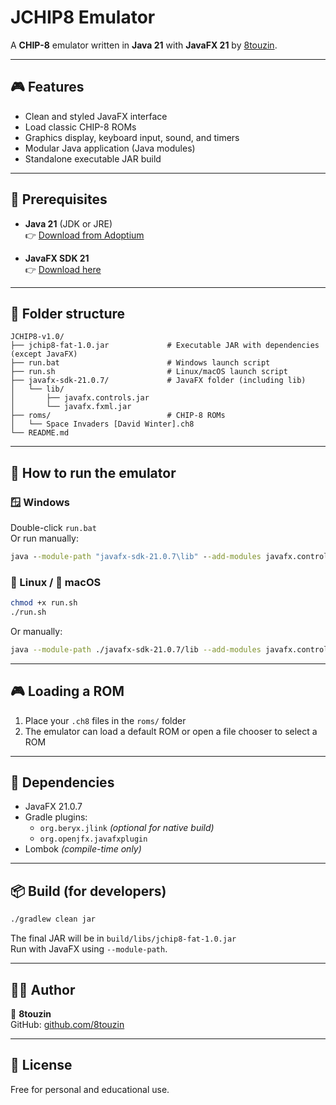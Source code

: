 
# JCHIP8 Emulator

A **CHIP-8** emulator written in **Java 21** with **JavaFX 21** by [8touzin](https://github.com/8touzin).

---

## 🎮 Features

- Clean and styled JavaFX interface
- Load classic CHIP-8 ROMs
- Graphics display, keyboard input, sound, and timers
- Modular Java application (Java modules)
- Standalone executable JAR build

---

## 🧩 Prerequisites

- **Java 21** (JDK or JRE)  
  👉 [Download from Adoptium](https://adoptium.net)

- **JavaFX SDK 21**  
  👉 [Download here](https://gluonhq.com/products/javafx/)

---

## 📁 Folder structure

```
JCHIP8-v1.0/
├── jchip8-fat-1.0.jar             # Executable JAR with dependencies (except JavaFX)
├── run.bat                        # Windows launch script
├── run.sh                         # Linux/macOS launch script
├── javafx-sdk-21.0.7/             # JavaFX folder (including lib)
│   └── lib/
│       ├── javafx.controls.jar
│       └── javafx.fxml.jar
├── roms/                          # CHIP-8 ROMs
│   └── Space Invaders [David Winter].ch8
└── README.md
```

---

## 🚀 How to run the emulator

### 🪟 Windows

Double-click `run.bat`  
Or run manually:

```bat
java --module-path "javafx-sdk-21.0.7\lib" --add-modules javafx.controls,javafx.fxml -jar jchip8-fat-1.0.jar
```

### 🐧 Linux / 🍎 macOS

```bash
chmod +x run.sh
./run.sh
```

Or manually:

```bash
java --module-path ./javafx-sdk-21.0.7/lib --add-modules javafx.controls,javafx.fxml -jar jchip8-fat-1.0.jar
```

---

## 🎮 Loading a ROM

1. Place your `.ch8` files in the `roms/` folder
2. The emulator can load a default ROM or open a file chooser to select a ROM

---

## 🧠 Dependencies

- JavaFX 21.0.7
- Gradle plugins:
  - `org.beryx.jlink` *(optional for native build)*
  - `org.openjfx.javafxplugin`
- Lombok *(compile-time only)*

---

## 📦 Build (for developers)

```bash
./gradlew clean jar
```

The final JAR will be in `build/libs/jchip8-fat-1.0.jar`  
Run with JavaFX using `--module-path`.

---

## 🧑‍💻 Author

👤 **8touzin**  
GitHub: [github.com/8touzin](https://github.com/8touzin)

---

## 📝 License

Free for personal and educational use.
